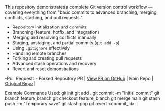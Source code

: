 This repository demonstrates a complete Git version control workflow — covering everything from "basic commits to advanced branching, merging, conflicts, stashing, and pull requests."  
- Repository initialization and commits  
- Branching (feature, hotfix, and integration)  
- Merging and resolving conflicts manually  
- Staging, unstaging, and partial commits (`git add -p`)  
- Using `.gitignore` effectively  
- Handling remote branches  
- Forking and creating pull requests  
- Advanced stash operations and recovery  
- Revert and reset demonstrations  

 -Pull Requests:-
  Forked Repository PR | [View PR on GitHub](https://github.com/etjabajaspin/Univariate-Linear-Regression/pull/1) |
  Main Repo | [Original Repo](https://github.com/kishnakushwaha91-afk/Univariate-Linear-Regression) |

 Example Commands Used:
git init
git add .
git commit -m "Initial commit"
git branch feature_branch
git checkout feature_branch
git merge main
git stash push -m "Temporary save"
git stash pop
git revert <commit_id>
